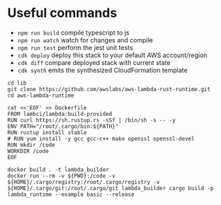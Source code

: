 # Useful commands

- `npm run build` compile typescript to js
- `npm run watch` watch for changes and compile
- `npm run test` perform the jest unit tests
- `cdk deploy` deploy this stack to your default AWS account/region
- `cdk diff` compare deployed stack with current state
- `cdk synth` emits the synthesized CloudFormation template

```
cd lib
git clone https://github.com/awslabs/aws-lambda-rust-runtime.git
cd aws-lambda-runtime
```

```
cat <<'EOF' >> Dockerfile
FROM lambci/lambda:build-provided
RUN curl https://sh.rustup.rs -sSf | /bin/sh -s -- -y
ENV PATH="/root/.cargo/bin:${PATH}"
RUN rustup install stable
# RUN yum install -y gcc gcc-c++ make openssl openssl-devel
RUN mkdir /code
WORKDIR /code
EOF
```

```
docker build . -t lambda_builder
docker run --rm -v ${PWD}:/code -v ${HOME}/.cargo/registry:/root/.cargo/registry -v ${HOME}/.cargo/git:/root/.cargo/git lambda_builder cargo build -p lambda_runtime --example basic --release
```
